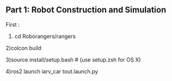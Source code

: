 ## Part 1: Robot Construction and Simulation

First : 

1) cd Roborangers/rangers

2)colcon build

3)source install/setup.bash  # (use setup.zsh for OS X)

4)ros2 launch iarv_car tout.launch.py

